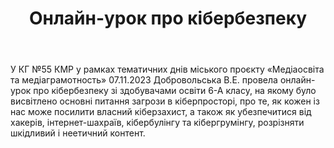 ﻿---
title: Онлайн-урок про кібербезпеку
---

У КГ №55 КМР у рамках тематичних днів міського проєкту «Медіаосвіта та медіаграмотность» 07.11.2023 Добровольська В.Е. провела онлайн-урок про кібербезпеку зі здобувачами освіти 6-А класу, на якому було висвітлено основні питання загрози в кіберпросторі, про те, як кожен із нас може посилити власний кіберзахист, а також як убезпечитися від хакерів, інтернет-шахраїв, кібербулінгу та кібергрумінгу, розрізняти шкідливий і неетичний контент.

<slideshow />
